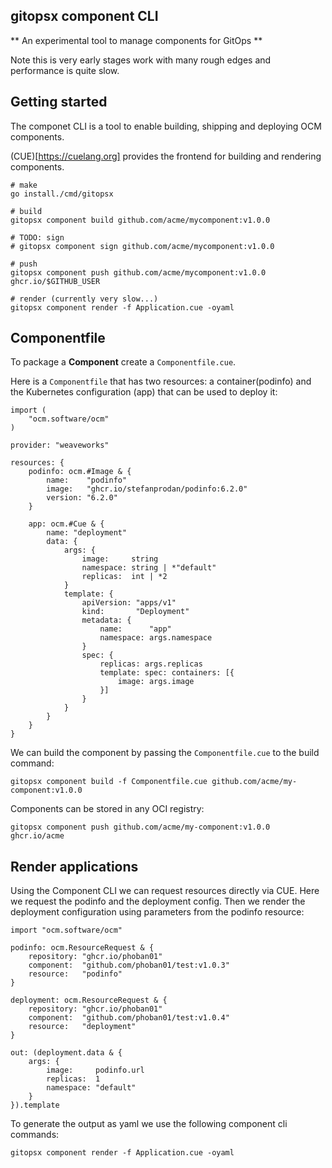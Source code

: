 ## gitopsx component CLI

** An experimental tool to manage components for GitOps **

Note this is very early stages work with many rough edges and performance is quite slow. 

## Getting started

The componet CLI is a tool to enable building, shipping and deploying OCM components.

(CUE)[https://cuelang.org] provides the frontend for building and rendering components.

```
# make
go install./cmd/gitopsx

# build
gitopsx component build github.com/acme/mycomponent:v1.0.0

# TODO: sign
# gitopsx component sign github.com/acme/mycomponent:v1.0.0

# push
gitopsx component push github.com/acme/mycomponent:v1.0.0 ghcr.io/$GITHUB_USER

# render (currently very slow...)
gitopsx component render -f Application.cue -oyaml
```

## Componentfile

To package a **Component** create a `Componentfile.cue`.

Here is a `Componentfile` that has two resources: a container(podinfo) and the Kubernetes configuration (app) that can be used to deploy it:

```golang
import (
	"ocm.software/ocm"
)

provider: "weaveworks"

resources: {
	podinfo: ocm.#Image & {
		name:    "podinfo"
		image:   "ghcr.io/stefanprodan/podinfo:6.2.0"
		version: "6.2.0"
	}

	app: ocm.#Cue & {
		name: "deployment"
		data: {
			args: {
				image:     string
				namespace: string | *"default"
				replicas:  int | *2
			}
			template: {
				apiVersion: "apps/v1"
				kind:       "Deployment"
				metadata: {
					name:      "app"
					namespace: args.namespace
				}
				spec: {
					replicas: args.replicas
					template: spec: containers: [{
						image: args.image
					}]
				}
			}
		}
	}
}
```

We can build the component by passing the `Componentfile.cue` to the build command:

`gitopsx component build -f Componentfile.cue github.com/acme/my-component:v1.0.0`

Components can be stored in any OCI registry:

`gitopsx component push github.com/acme/my-component:v1.0.0 ghcr.io/acme`

## Render applications

Using the Component CLI we can request resources directly via CUE. Here we request the podinfo and the deployment config. Then we render the deployment configuration using parameters from the podinfo resource:

```golang
import "ocm.software/ocm"

podinfo: ocm.ResourceRequest & {
	repository: "ghcr.io/phoban01"
	component:  "github.com/phoban01/test:v1.0.3"
	resource:   "podinfo"
}

deployment: ocm.ResourceRequest & {
	repository: "ghcr.io/phoban01"
	component:  "github.com/phoban01/test:v1.0.4"
	resource:   "deployment"
}

out: (deployment.data & {
	args: {
		image:     podinfo.url
		replicas:  1
		namespace: "default"
	}
}).template
```

To generate the output as yaml we use the following component cli commands:

`gitopsx component render -f Application.cue -oyaml`
